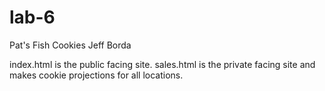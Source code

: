 # lab-6
Pat's Fish Cookies
Jeff Borda

index.html is the public facing site.
sales.html is the private facing site and makes cookie projections for all locations.
